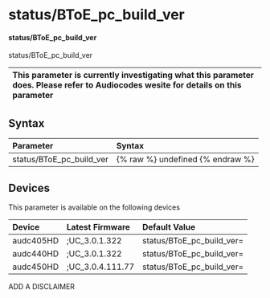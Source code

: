 ﻿---
description: status/BToE_pc_build_ver
search: false
---

# status/BToE_pc_build_ver

#### status/BToE_pc_build_ver

status/BToE_pc_build_ver


| This parameter is currently investigating what this parameter does. Please refer to Audiocodes wesite for details on this parameter | 
| :--- |

## Syntax
| Parameter | Syntax |
| :--- | :--- |
|status/BToE_pc_build_ver | {% raw %} undefined {% endraw %}|

## Devices
This parameter is available on the following devices

| Device | Latest Firmware | Default Value |
|:---|:---|:---|
| audc405HD | ;UC_3.0.1.322 | status/BToE_pc_build_ver= 
| audc440HD | ;UC_3.0.1.322 | status/BToE_pc_build_ver= 
| audc450HD | ;UC_3.0.4.111.77 | status/BToE_pc_build_ver= 

ADD A DISCLAIMER
